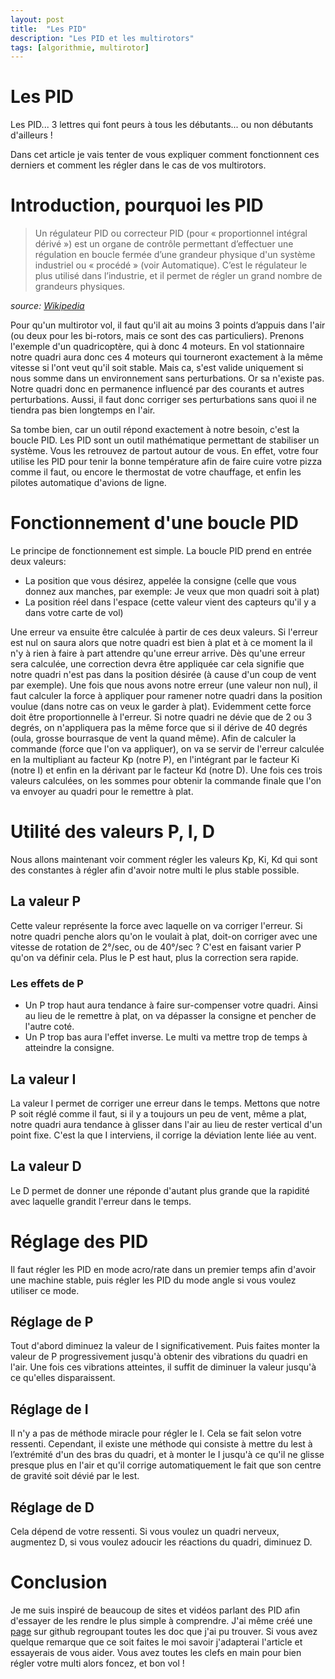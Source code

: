 ```yaml
---
layout: post
title:  "Les PID"
description: "Les PID et les multirotors"
tags: [algorithmie, multirotor]
---
```


# Les PID

Les PID... 3 lettres qui font peurs à tous les débutants... ou non débutants d'ailleurs !

Dans cet article je vais tenter de vous expliquer comment fonctionnent ces derniers et comment les régler dans le cas de vos multirotors.

# Introduction, pourquoi les PID

> Un régulateur PID ou correcteur PID (pour « proportionnel intégral dérivé ») est un organe de contrôle permettant d’effectuer une régulation en boucle fermée d’une grandeur physique d'un système industriel ou « procédé » (voir Automatique). C’est le régulateur le plus utilisé dans l’industrie, et il permet de régler un grand nombre de grandeurs physiques.

*source: [Wikipedia][1]*

Pour qu'un multirotor vol, il faut qu'il ait au moins 3 points d’appuis dans l'air (ou deux pour les bi-rotors, mais ce sont des cas particuliers). Prenons l'exemple d'un quadricoptère, qui à donc 4 moteurs. En vol stationnaire notre quadri aura donc ces 4 moteurs qui tourneront exactement à la même vitesse si l'ont veut qu'il soit stable. Mais ca, s'est valide uniquement si nous somme dans un environnement sans perturbations. Or sa n'existe pas. Notre quadri donc en permanence influencé par des courants et autres perturbations. Aussi, il faut donc corriger ses perturbations sans quoi il ne tiendra pas bien longtemps en l'air.

Sa tombe bien, car un outil répond exactement à notre besoin, c'est la boucle PID. Les PID sont un outil mathématique permettant de stabiliser un système. Vous les retrouvez de partout autour de vous. En effet, votre four utilise les PID pour tenir la bonne température afin de faire cuire votre pizza comme il faut, ou encore le thermostat de votre chauffage, et enfin les pilotes automatique d'avions de ligne.

# Fonctionnement d'une boucle PID

Le principe de fonctionnement est simple. La boucle PID prend en entrée deux valeurs:

*   La position que vous désirez, appelée la consigne (celle que vous donnez aux manches, par exemple: Je veux que mon quadri soit à plat)
*   La position réel dans l'espace (cette valeur vient des capteurs qu'il y a dans votre carte de vol)

Une erreur va ensuite être calculée à partir de ces deux valeurs. Si l'erreur est nul on saura alors que notre quadri est bien à plat et à ce moment la il n'y à rien à faire à part attendre qu'une erreur arrive. Dès qu'une erreur sera calculée, une correction devra être appliquée car cela signifie que notre quadri n'est pas dans la position désirée (à cause d'un coup de vent par exemple). Une fois que nous avons notre erreur (une valeur non nul), il faut calculer la force à appliquer pour ramener notre quadri dans la position voulue (dans notre cas on veux le garder à plat). Evidemment cette force doit être proportionnelle à l'erreur. Si notre quadri ne dévie que de 2 ou 3 degrés, on n'appliquera pas la même force que si il dérive de 40 degrés (oula, grosse bourrasque de vent la quand même). Afin de calculer la commande (force que l'on va appliquer), on va se servir de l'erreur calculée en la multipliant au facteur Kp (notre P), en l'intégrant par le facteur Ki (notre I) et enfin en la dérivant par le facteur Kd (notre D). Une fois ces trois valeurs calculées, on les sommes pour obtenir la commande finale que l'on va envoyer au quadri pour le remettre à plat.

# Utilité des valeurs P, I, D

Nous allons maintenant voir comment régler les valeurs Kp, Ki, Kd qui sont des constantes à régler afin d'avoir notre multi le plus stable possible.

## La valeur P

Cette valeur représente la force avec laquelle on va corriger l'erreur. Si notre quadri penche alors qu'on le voulait à plat, doit-on corriger avec une vitesse de rotation de 2°/sec, ou de 40°/sec ? C'est en faisant varier P qu'on va définir cela. Plus le P est haut, plus la correction sera rapide.

### Les effets de P

*   Un P trop haut aura tendance à faire sur-compenser votre quadri. Ainsi au lieu de le remettre à plat, on va dépasser la consigne et pencher de l'autre coté.
*   Un P trop bas aura l'effet inverse. Le multi va mettre trop de temps à atteindre la consigne.

## La valeur I

La valeur I permet de corriger une erreur dans le temps. Mettons que notre P soit réglé comme il faut, si il y a toujours un peu de vent, même a plat, notre quadri aura tendance à glisser dans l'air au lieu de rester vertical d'un point fixe. C'est la que I interviens, il corrige la déviation lente liée au vent.

## La valeur D

Le D permet de donner une réponde d'autant plus grande que la rapidité avec laquelle grandit l'erreur dans le temps.

# Réglage des PID

Il faut régler les PID en mode acro/rate dans un premier temps afin d'avoir une machine stable, puis régler les PID du mode angle si vous voulez utiliser ce mode.

## Réglage de P

Tout d'abord diminuez la valeur de I significativement. Puis faites monter la valeur de P progressivement jusqu'à obtenir des vibrations du quadri en l'air. Une fois ces vibrations atteintes, il suffit de diminuer la valeur jusqu'à ce qu'elles disparaissent.

## Réglage de I

Il n'y a pas de méthode miracle pour régler le I. Cela se fait selon votre ressenti. Cependant, il existe une méthode qui consiste à mettre du lest à l’extrémité d'un des bras du quadri, et à monter le I jusqu'à ce qu'il ne glisse presque plus en l'air et qu'il corrige automatiquement le fait que son centre de gravité soit dévié par le lest.

## Réglage de D

Cela dépend de votre ressenti. Si vous voulez un quadri nerveux, augmentez D, si vous voulez adoucir les réactions du quadri, diminuez D.

# Conclusion

Je me suis inspiré de beaucoup de sites et vidéos parlant des PID afin d'essayer de les rendre le plus simple à comprendre. J'ai même créé une [page][2] sur github regroupant toutes les doc que j'ai pu trouver. Si vous avez quelque remarque que ce soit faites le moi savoir j'adapterai l'article et essayerais de vous aider. Vous avez toutes les clefs en main pour bien régler votre multi alors foncez, et bon vol !

 [1]: https://fr.wikipedia.org/wiki/R%C3%A9gulateur_PID
 [2]: https://github.com/RoToRx88/pid_explanation/blob/master/README.md
